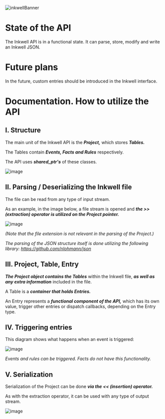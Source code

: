 ![inkwellBanner](https://github.com/Inkwell-Systems/InkwellPlusPlus/assets/111175088/1af85195-624d-4294-8182-dd2553df7e85)

# State of the API
The Inkwell API is in a functional state. It can parse, store, modify and write an Inkwell JSON.

# Future plans
In the future, custom entries should be introduced in the Inkwell interface.

# Documentation. How to utilize the API

## I. Structure

The main unit of the Inkwell API is the ***Project,*** which stores ***Tables.***

The Tables contain ***Events, Facts and Rules*** respectively.

The API uses ***shared_ptr's*** of these classes.

![image](https://github.com/Inkwell-Systems/InkwellPlusPlus/assets/111175088/a4acc71e-c8e1-433d-92a4-5d83e8b92d75)

## II. Parsing / Deserializing the Inkwell file

The file can be read from any type of input stream.

As an example, in the image below, a file stream is opened and ***the >> (extraction) operator is utilized on the Project pointer.***

![image](https://github.com/Inkwell-Systems/InkwellPlusPlus/assets/111175088/72e1fc6a-ddcd-44a9-9a49-98455d31245a)

_(Note that the file extension is not relevant in the parsing of the Project.)_

_The parsing of the JSON structure itself is done utilizing the following library:
https://github.com/nlohmann/json_

## III. Project, Table, Entry

***The Project object contains the Tables*** within the Inkwell file, ***as well as any extra information*** included in the file.

A Table is a ***container that holds Entries.***

An Entry represents a ***functional component of the API,*** which has its own value, trigger other entries or dispatch callbacks, depending on the Entry type.

## IV. Triggering entries

This diagram shows what happens when an event is triggered:

![image](https://github.com/Inkwell-Systems/InkwellPlusPlus/assets/111175088/7977290b-04d8-48a3-9e94-d26e4347e0c2)

_Events and rules can be triggered. Facts do not have this functionality._

## V. Serialization

Serialization of the Project can be done ***via the << (insertion) operator.***

As with the extraction operator, it can be used with any type of output stream.

![image](https://github.com/Inkwell-Systems/InkwellPlusPlus/assets/111175088/0a898e5f-403e-495d-9c92-6bf70f16d88d)







